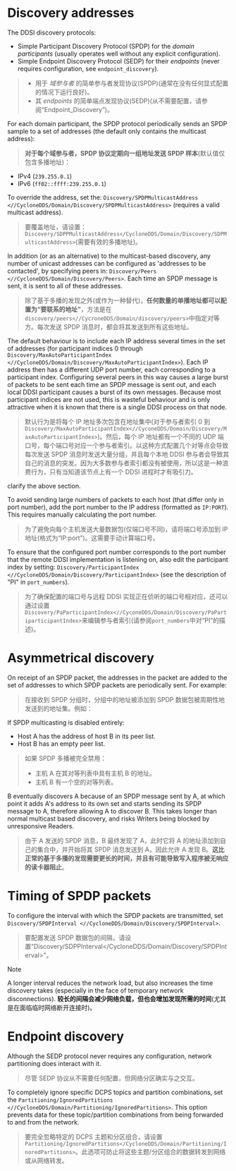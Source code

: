 # Discovery addresses

The DDSI discovery protocols:

- Simple Participant Discovery Protocol (SPDP) for the _domain participants_ (usually operates well without any explicit configuration).
- Simple Endpoint Discovery Protocol (SEDP) for their _endpoints_ (never requires configuration, see `endpoint_discovery`).

> - 用于 _域参与者_ 的简单参与者发现协议(SPDP)(通常在没有任何显式配置的情况下运行良好)。
> - 其 _endpoints_ 的简单端点发现协议(SEDP)(从不需要配置，请参阅“Endpoint_Discovery”)。

For each domain participant, the SPDP protocol periodically sends an SPDP sample to a set of addresses (the default only contains the multicast address):

> **对于每个域参与者，SPDP 协议定期向一组地址发送 SPDP 样本**(默认值仅包含多播地址)：

- IPv4 (`239.255.0.1`)
- IPv6 (`ff02::ffff:239.255.0.1`)

To override the address, set the: `Discovery/SPDPMulticastAddress <//CycloneDDS/Domain/Discovery/SPDPMulticastAddress>` (requires a valid multicast address).

> 要覆盖地址，请设置：`Discovery/SDPPMulticastAddress</CycloneDDS/Domain/Discovery/SDPMulticastAddress>`(需要有效的多播地址)。

In addition (or as an alternative) to the multicast-based discovery, any number of unicast addresses can be configured as 'addresses to be contacted', by specifying peers in: `Discovery/Peers <//CycloneDDS/Domain/Discovery/Peers>`. Each time an SPDP message is sent, it is sent to all of these addresses.

> 除了基于多播的发现之外(或作为一种替代)，**任何数量的单播地址都可以配置为“要联系的地址”**，方法是在`discovery/peers<//CycroneDDS/Domain/discovery/peers>`中指定对等方。每次发送 SPDP 消息时，都会将其发送到所有这些地址。

The default behaviour is to include each IP address several times in the set of addresses (for participant indices 0 through `Discovery/MaxAutoParticipantIndex <//CycloneDDS/Domain/Discovery/MaxAutoParticipantIndex>`). Each IP address then has a different UDP port number, each corresponding to a participant index. Configuring several peers in this way causes a large burst of packets to be sent each time an SPDP message is sent out, and each local DDSI participant causes a burst of its own messages. Because most participant indices are not used, this is wasteful behaviour and is only attractive when it is known that there is a single DDSI process on that node.

> 默认行为是将每个 IP 地址多次包含在地址集中(对于参与者索引 0 到`Discovery/MaxAutoParticipantIndex<//CyconeDDS/Domain/Discovery/MaxAutoParticipantIndex>`)。然后，每个 IP 地址都有一个不同的 UDP 端口号，每个端口号对应一个参与者索引。以这种方式配置几个对等点会导致每次发送 SPDP 消息时发送大量分组，并且每个本地 DDSI 参与者会导致其自己的消息的突发。因为大多数参与者索引都没有被使用，所以这是一种浪费行为，只有当知道该节点上有一个 DDSI 进程时才有吸引力。

clarify the above section.

To avoid sending large numbers of packets to each host (that differ only in port number), add the port number to the IP address (formatted as `IP:PORT`). This requires manually calculating the port number.

> 为了避免向每个主机发送大量数据包(仅端口号不同)，请将端口号添加到 IP 地址(格式为“IP:port”)。这需要手动计算端口号。

To ensure that the configured port number corresponds to the port number that the remote DDSI implementation is listening on, also edit the participant index by setting: `Discovery/ParticipantIndex <//CycloneDDS/Domain/Discovery/ParticipantIndex>` (see the description of "PI" in `port_numbers`).

> 为了确保配置的端口号与远程 DDSI 实现正在侦听的端口号相对应，还可以通过设置`Discovery/PaParticipantIndex<//CyconeDDS/Domain/Discovery/PaPartiparticipantIndex>`来编辑参与者索引(请参阅`port_numbers`中对“PI”的描述)。

# Asymmetrical discovery

On receipt of an SPDP packet, the addresses in the packet are added to the set of addresses to which SPDP packets are periodically sent. For example:

> 在接收到 SPDP 分组时，分组中的地址被添加到 SPDP 数据包被周期性地发送到的地址集。例如：

If SPDP multicasting is disabled entirely:

- Host A has the address of host B in its peer list.
- Host B has an empty peer list.

> 如果 SPDP 多播被完全禁用：
>
> - 主机 A 在其对等列表中具有主机 B 的地址。
> - 主机 B 有一个空的对等列表。

B eventually discovers A because of an SPDP message sent by A, at which point it adds A's address to its own set and starts sending its SPDP message to A, therefore allowing A to discover B. This takes longer than normal multicast based discovery, and risks Writers being blocked by unresponsive Readers.

> 由于 A 发送的 SPDP 消息，B 最终发现了 A，此时它将 A 的地址添加到自己的集合中，并开始将其 SPDP 消息发送到 A，因此允许 A 发现 B。**这比正常的基于多播的发现需要更长的时间，并且有可能导致写入程序被无响应的读卡器阻止**。

# Timing of SPDP packets

To configure the interval with which the SPDP packets are transmitted, set `Discovery/SPDPInterval <//CycloneDDS/Domain/Discovery/SPDPInterval>`.

> 要配置发送 SPDP 数据包的间隔，请设置“Discovery/SDPPInterval</CycloneDDS/Domain/Discovery/SPDPInterval>”。

> [!NOTE]
> A longer interval reduces the network load, but also increases the time discovery takes (especially in the face of temporary network disconnections).
> **较长的间隔会减少网络负载，但也会增加发现所需的时间**(尤其是在面临临时网络断开连接时)。

# Endpoint discovery

Although the SEDP protocol never requires any configuration, network partitioning does interact with it.

> 尽管 SEDP 协议从不需要任何配置，但网络分区确实与之交互。

To completely ignore specific DCPS topics and partition combinations, set the `Partitioning/IgnoredPartitions <//CycloneDDS/Domain/Partitioning/IgnoredPartitions>`. This option prevents data for these topic/partition combinations from being forwarded to and from the network.

> 要完全忽略特定的 DCPS 主题和分区组合，请设置`Partitioning/IgnoredPartitions</CycloneDDS/Domain/Partitioning/InoredPartitions>`。此选项可防止将这些主题/分区组合的数据转发到网络或从网络转发。

